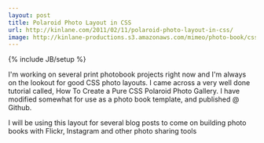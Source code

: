 ```yaml
---
layout: post
title: Polaroid Photo Layout in CSS
url: http://kinlane.com/2011/02/11/polaroid-photo-layout-in-css/
image: http://kinlane-productions.s3.amazonaws.com/mimeo/photo-book/css-polaroid-photo-layout.png
---
```

{% include JB/setup %}
I'm working on several print photobook projects right now and I'm always on the lookout for good CSS photo layouts.
I came across a very well done tutorial called, How To Create a Pure CSS Polaroid Photo Gallery.
I have modified somewhat for use as a photo book template, and published @ Github.

I will be using this layout for several blog posts to come on building photo books with Flickr, Instagram and other photo sharing tools
